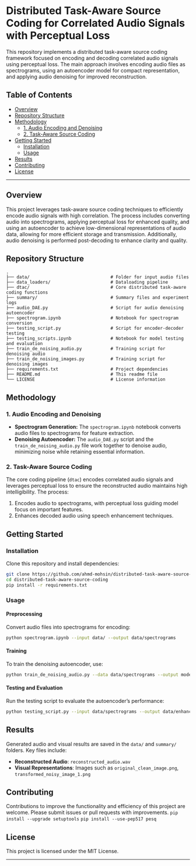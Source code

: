 # Distributed Task-Aware Source Coding for Correlated Audio Signals with Perceptual Loss

This repository implements a distributed task-aware source coding framework focused on encoding and decoding correlated audio signals using perceptual loss. The main approach involves encoding audio files as spectrograms, using an autoencoder model for compact representation, and applying audio denoising for improved reconstruction.

## Table of Contents

- [Overview](#overview)
- [Repository Structure](#repository-structure)
- [Methodology](#methodology)
  - [1. Audio Encoding and Denoising](#1-audio-encoding-and-denoising)
  - [2. Task-Aware Source Coding](#2-task-aware-source-coding)
- [Getting Started](#getting-started)
  - [Installation](#installation)
  - [Usage](#usage)
- [Results](#results)
- [Contributing](#contributing)
- [License](#license)

---

## Overview

This project leverages task-aware source coding techniques to efficiently encode audio signals with high correlation. The process includes converting audio into spectrograms, applying perceptual loss for enhanced quality, and using an autoencoder to achieve low-dimensional representations of audio data, allowing for more efficient storage and transmission. Additionally, audio denoising is performed post-decoding to enhance clarity and quality.

## Repository Structure

```plaintext
.
├── data/                               # Folder for input audio files
├── data_loaders/                       # Dataloading pipeline
├── dtac/                               # Core distributed task-aware coding functions
├── summary/                            # Summary files and experiment logs
├── audio_DAE.py                        # Script for audio denoising autoencoder
├── spectrogram.ipynb                   # Notebook for spectrogram conversion
├── testing_script.py                   # Script for encoder-decoder testing
├── testing_scripts.ipynb               # Notebook for model testing and evaluation
├── train_de_noising_audio.py           # Training script for denoising audio
├── train_de_noising_images.py          # Training script for denoising images
├── requirements.txt                    # Project dependencies
├── README.md                           # This readme file
└── LICENSE                             # License information
```

## Methodology

### 1. Audio Encoding and Denoising

- **Spectrogram Generation:** The `spectrogram.ipynb` notebook converts audio files to spectrograms for feature extraction.
- **Denoising Autoencoder:** The `audio_DAE.py` script and the `train_de_noising_audio.py` file work together to denoise audio, minimizing noise while retaining essential information.

### 2. Task-Aware Source Coding

The core coding pipeline (`dtac`) encodes correlated audio signals and leverages perceptual loss to ensure the reconstructed audio maintains high intelligibility. The process:
1. Encodes audio to spectrograms, with perceptual loss guiding model focus on important features.
2. Enhances decoded audio using speech enhancement techniques.

## Getting Started

### Installation

Clone this repository and install dependencies:

```bash
git clone https://github.com/ahmd-mohsin/distributed-task-aware-source-coding.git
cd distributed-task-aware-source-coding
pip install -r requirements.txt
```

### Usage

#### Preprocessing

Convert audio files into spectrograms for encoding:

```bash
python spectrogram.ipynb --input data/ --output data/spectrograms
```

#### Training

To train the denoising autoencoder, use:

```bash
python train_de_noising_audio.py --data data/spectrograms --output models/
```

#### Testing and Evaluation

Run the testing script to evaluate the autoencoder’s performance:

```bash
python testing_script.py --input data/spectrograms --output data/enhanced_audio
```

## Results

Generated audio and visual results are saved in the `data/` and `summary/` folders. Key files include:
- **Reconstructed Audio**: `reconstructed_audio.wav`
- **Visual Representations**: Images such as `original_clean_image.png`, `transformed_noisy_image_1.png`

## Contributing

Contributions to improve the functionality and efficiency of this project are welcome. Please submit issues or pull requests with improvements.
`pip install --upgrade setuptools`
`pip install --use-pep517 pesq`
## License

This project is licensed under the MIT License.

--- 


